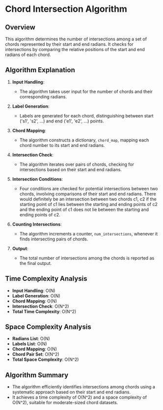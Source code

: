 # Chord Intersection Algorithm

## Overview

This algorithm determines the number of intersections among a set of chords represented by their start and end radians. It checks for intersections by comparing the relative positions of the start and end radians of each chord.

## Algorithm Explanation

1. **Input Handling**:
    - The algorithm takes user input for the number of chords and their corresponding radians.

2. **Label Generation**:
    - Labels are generated for each chord, distinguishing between start ('s1', 's2', ...) and end ('e1', 'e2', ...) points.

3. **Chord Mapping**:
    - The algorithm constructs a dictionary, `chord_map`, mapping each chord number to its start and end radians.

4. **Intersection Check**:
    - The algorithm iterates over pairs of chords, checking for intersections based on their start and end radians.

5. **Intersection Conditions**:
    - Four conditions are checked for potential intersections between two chords, involving comparisons of their start and end radians. There would definitely be an intersection between two chords c1, c2 if the starting point of c1 lies between the starting and ending points of c2 and the ending point of c1 does not lie between the starting and ending points of c2.

6. **Counting Intersections**:
    - The algorithm increments a counter, `num_intersections`, whenever it finds intersecting pairs of chords.

7. **Output**:
    - The total number of intersections among the chords is reported as the final output.

## Time Complexity Analysis

- **Input Handling**: O(N)
- **Label Generation**: O(N)
- **Chord Mapping**: O(N)
- **Intersection Check**: O(N^2)
- **Total Time Complexity**: O(N^2)

## Space Complexity Analysis

- **Radians List**: O(N)
- **Labels List**: O(N)
- **Chord Mapping**: O(N)
- **Chord Pair Set**: O(N^2)
- **Total Space Complexity**: O(N^2)

## Algorithm Summary

- The algorithm efficiently identifies intersections among chords using a systematic approach based on their start and end radians.
- It achieves a time complexity of O(N^2) and a space complexity of O(N^2), suitable for moderate-sized chord datasets.


